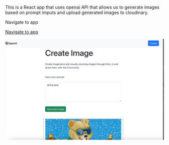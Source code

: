 This is a React app that uses openai API that allows us to generate images based on prompt imputs and upload generated images to cloudinary. 

Navigate to app


[Navigate to app]([https://www.google.com](https://646bf4f7a3d23900ae801a5e--gregarious-cassata-0174aa.netlify.app/) "Google's Homepage")

![Alt text](client/src/assets/Screenshot%202023-05-23%20at%2000.16.45.png)
